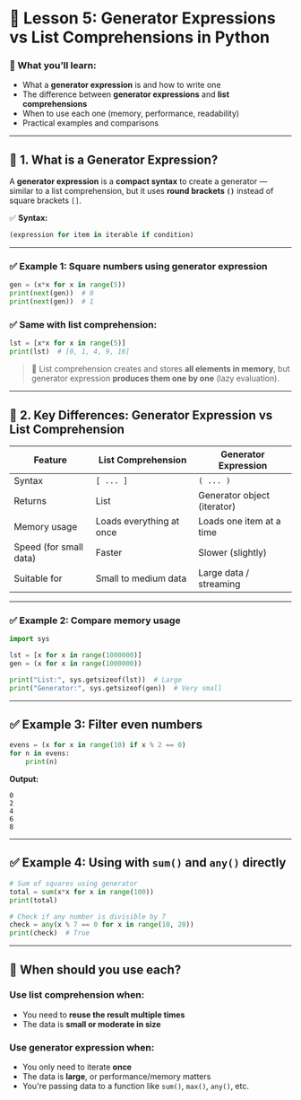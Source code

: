 # 🧠 **Lesson 5: Generator Expressions vs List Comprehensions in Python**

### 🎯 What you’ll learn:

* What a **generator expression** is and how to write one
* The difference between **generator expressions** and **list comprehensions**
* When to use each one (memory, performance, readability)
* Practical examples and comparisons

---

## 🔹 1. What is a Generator Expression?

A **generator expression** is a **compact syntax** to create a generator — similar to a list comprehension, but it uses **round brackets `()`** instead of square brackets `[]`.

✅ **Syntax:**

```python
(expression for item in iterable if condition)
```

---

### ✅ Example 1: Square numbers using generator expression

```python
gen = (x*x for x in range(5))
print(next(gen))  # 0
print(next(gen))  # 1
```

### ✅ Same with list comprehension:

```python
lst = [x*x for x in range(5)]
print(lst)  # [0, 1, 4, 9, 16]
```

> 📌 List comprehension creates and stores **all elements in memory**,
> but generator expression **produces them one by one** (lazy evaluation).

---

## 🔸 2. Key Differences: Generator Expression vs List Comprehension

| Feature                | List Comprehension       | Generator Expression        |
| ---------------------- | ------------------------ | --------------------------- |
| Syntax                 | `[ ... ]`                | `( ... )`                   |
| Returns                | List                     | Generator object (iterator) |
| Memory usage           | Loads everything at once | Loads one item at a time    |
| Speed (for small data) | Faster                   | Slower (slightly)           |
| Suitable for           | Small to medium data     | Large data / streaming      |

---

### ✅ Example 2: Compare memory usage

```python
import sys

lst = [x for x in range(1000000)]
gen = (x for x in range(1000000))

print("List:", sys.getsizeof(lst))  # Large
print("Generator:", sys.getsizeof(gen))  # Very small
```

---

## ✅ Example 3: Filter even numbers

```python
evens = (x for x in range(10) if x % 2 == 0)
for n in evens:
    print(n)
```

**Output:**

```
0
2
4
6
8
```

---

## ✅ Example 4: Using with `sum()` and `any()` directly

```python
# Sum of squares using generator
total = sum(x*x for x in range(100))
print(total)

# Check if any number is divisible by 7
check = any(x % 7 == 0 for x in range(10, 20))
print(check)  # True
```

---

## 🧠 When should you use each?

### Use **list comprehension** when:

* You need to **reuse the result multiple times**
* The data is **small or moderate in size**

### Use **generator expression** when:

* You only need to iterate **once**
* The data is **large**, or performance/memory matters
* You're passing data to a function like `sum()`, `max()`, `any()`, etc.


